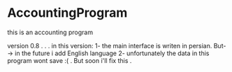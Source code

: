 # AccountingProgram
this is an accounting program

version 0.8
.
.
.
in this version:
1- the main interface is writen in persian.     But--> in the future i add English language
2- unfortunately the data in this program wont save :(  .   But soon i'll fix this .
